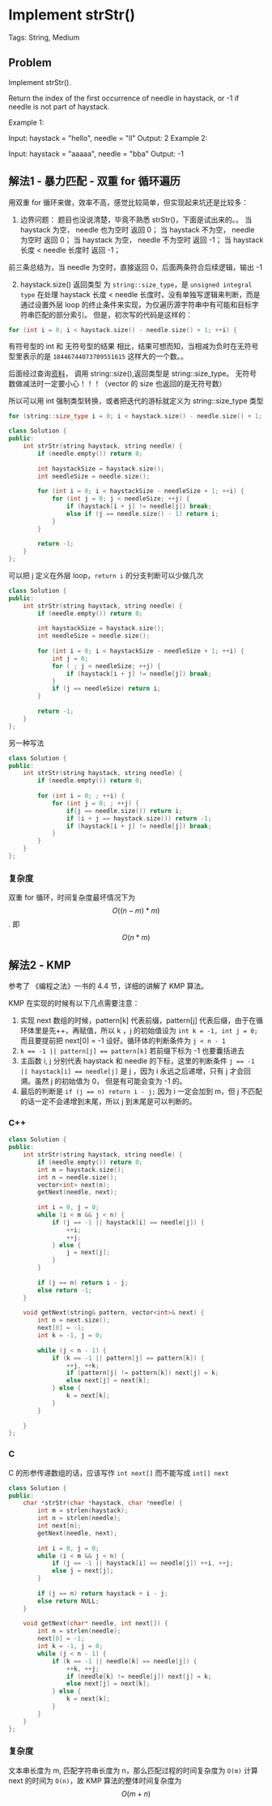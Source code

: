 # Implement strStr()

Tags: String, Medium

## Problem

Implement strStr().

Return the index of the first occurrence of needle in haystack, or -1 if needle is not part of haystack.

Example 1:

Input: haystack = "hello", needle = "ll"
Output: 2
Example 2:

Input: haystack = "aaaaa", needle = "bba"
Output: -1

## 解法1 - 暴力匹配 - 双重 for 循环遍历

用双重 for 循环来做，效率不高，感觉比较简单，但实现起来坑还是比较多：

1. 边界问题：
  题目也没说清楚，毕竟不熟悉 strStr()，下面是试出来的。。
  当 haystack 为空， needle 也为空时 返回 0；
  当 haystack 不为空， needle 为空时 返回 0；
  当 haystack 为空， needle 不为空时 返回 -1；
  当 haystack 长度 < needle 长度时 返回 -1；

前三条总结为，当 needle 为空时，直接返回 0，后面两条符合后续逻辑，输出 -1

2. haystack.size() 返回类型 为 `string::size_type`，是 `unsigned integral type`
  在处理 haystack 长度 < needle 长度时，没有单独写逻辑来判断，而是通过设置外层 loop 的终止条件来实现，为仅遍历源字符串中有可能和目标字符串匹配的部分索引。
  但是，初次写的代码是这样的：

```cpp
for (int i = 0; i < haystack.size() - needle.size() + 1; ++i) {
```

有符号型的 int 和 无符号型的结果 相比，结果可想而知，当相减为负时在无符号型里表示的是 `18446744073709551615` 这样大的一个数。。

后面经过查询[资料](http://www.cplusplus.com/reference/string/string/size/)， 调用 string::size(),返回类型是 string::size_type。
无符号数做减法时一定要小心！！！（vector 的 size 也返回的是无符号数）

所以可以用 int 强制类型转换，或者把迭代的游标就定义为 string::size_type 类型

```cpp
for (string::size_type i = 0; i < haystack.size() - needle.size() + 1; i++) {
```



```cpp
class Solution {
public:
    int strStr(string haystack, string needle) {
        if (needle.empty()) return 0;
        
        int haystackSize = haystack.size();
        int needleSize = needle.size();
        
        for (int i = 0; i < haystackSize - needleSize + 1; ++i) {
            for (int j = 0; j < needleSize; ++j) {
                if (haystack[i + j] != needle[j]) break;
                else if (j == needle.size() - 1) return i;
            }
        }
        
        return -1;
    }
};
```

可以把 j 定义在外层 loop，`return i` 的分支判断可以少做几次

```cpp
class Solution {
public:
    int strStr(string haystack, string needle) {
        if (needle.empty()) return 0;
        
        int haystackSize = haystack.size();
        int needleSize = needle.size();
        
        for (int i = 0; i < haystackSize - needleSize + 1; ++i) {
            int j = 0;
            for ( ; j < needleSize; ++j) {
                if (haystack[i + j] != needle[j]) break;
            }
            if (j == needleSize) return i;
        }
        
        return -1;
    }
};
```

另一种写法

```cpp
class Solution {
public:
    int strStr(string haystack, string needle) {
        if (needle.empty()) return 0;
        
        for (int i = 0; ; ++i) {
            for (int j = 0; ; ++j) {
                if(j == needle.size()) return i;
                if (i + j == haystack.size()) return -1;
                if (haystack[i + j] != needle[j]) break;
            }
        }
    }
};
```

### 复杂度

双重 for 循环，时间复杂度最坏情况下为 $$O((n-m)*m)$$. 即 $$O(n * m)$$

## 解法2 - KMP

参考了 《编程之法》一书的 4.4 节，详细的讲解了 KMP 算法。

KMP 在实现的时候有以下几点需要注意：

1. 实现 next 数组的时候，pattern[k]  代表前缀，pattern[j] 代表后缀，由于在循环体里是先++，再赋值，所以 k ，j 的初始值设为 `int k = -1, int j = 0;` 而且要提前把 next[0] = -1 设好。循环体的判断条件为 `j < n - 1` 
2. `k == -1 || pattern[j] == pattern[k]` 若前缀下标为 -1 也要囊括进去
3. 主函数 i, j 分别代表 haystack 和 needle 的下标，这里的判断条件 `j == -1 || haystack[i] == needle[j]` 是 j ，因为 i 永远之后递增，只有 j 才会回溯。虽然 j 的初始值为 0， 但是有可能会变为 -1 的。
4. 最后的判断是 `if (j == n) return i - j;` 因为 i 一定会加到 m，但 j 不匹配的话一定不会递增到末尾，所以 j 到末尾是可以判断的。

### C++

```cpp
class Solution {
public:
    int strStr(string haystack, string needle) {
        if (needle.empty()) return 0;
        int m = haystack.size();
        int n = needle.size();
        vector<int> next(n);
        getNext(needle, next);
        
        int i = 0, j = 0;
        while (i < m && j < n) {
            if (j == -1 || haystack[i] == needle[j]) {
                ++i;
                ++j;
            } else {
                j = next[j];
            }
        }
        
        if (j == n) return i - j;
        else return -1;
    }
    
    void getNext(string& pattern, vector<int>& next) {
        int n = next.size();
        next[0] = -1;
        int k = -1, j = 0;
        
        while (j < n - 1) {
            if (k == -1 || pattern[j] == pattern[k]) {
                ++j, ++k;
                if (pattern[j] != pattern[k]) next[j] = k;
                else next[j] = next[k];
            } else {
                k = next[k];
            }
        }
        
    }
};
```

### C

C 的形参传递数组的话，应该写作 `int next[]` 而不能写成 `int[] next`

```cpp
class Solution {
public:
    char *strStr(char *haystack, char *needle) {
        int m = strlen(haystack);
        int n = strlen(needle);
        int next[n];
        getNext(needle, next);
        
        int i = 0, j = 0;
        while (i < m && j < n) {
            if (j == -1 || haystack[i] == needle[j]) ++i, ++j;
            else j = next[j];
        }
        
        if (j == n) return haystack + i - j;
        else return NULL;
    }
    
    void getNext(char* needle, int next[]) {
        int n = strlen(needle);
        next[0] = -1;
        int k = -1, j = 0;
        while (j < n - 1) {
            if (k == -1 || needle[k] == needle[j]) {
                ++k, ++j;
                if (needle[k] != needle[j]) next[j] = k;
                else next[j] = next[k];
            } else {
                k = next[k];
            }
        }
    }
};
```

### 复杂度

文本串长度为 m, 匹配字符串长度为 n，那么匹配过程的时间复杂度为 `O(m)` 计算 next 的时间为 `O(n)`，故 KMP 算法的整体时间复杂度为 $$O(m + n)$$ 